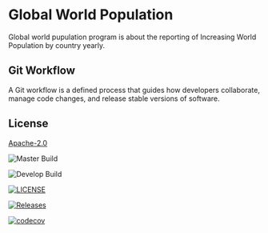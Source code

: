 # Global World Population

Global world pupulation program is about the reporting of Increasing World Population by country yearly. 

## Git Workflow

A Git workflow is a defined process that guides how developers collaborate, manage code changes, and release stable versions of software.

## License

[Apache-2.0](https://www.apache.org/licenses/LICENSE-2.0)

![Master Build](https://img.shields.io/github/actions/workflow/status/moe-arkarlwin/Global_World_Population/main.yml?branch=master&style=flat-square&label=Master%20Build)

![Develop Build](https://img.shields.io/github/actions/workflow/status/moe-arkarlwin/Global_World_Population/main.yml?branch=develop&style=flat-square&label=Develop%20Build)

[![LICENSE](https://img.shields.io/github/license/moe-arkarlwin/Global_World_Population.svg?style=flat-square)](https://github.com/moe-arkarlwin/Global_World_Population/blob/master/LICENSE)

[![Releases](https://img.shields.io/github/release/moe-arkarlwin/Global_World_Population/all.svg?style=flat-square)](https://github.com/moe-arkarlwin/Global_World_Population/releases)

[![codecov](https://codecov.io/github/moe-arkarlwin/Global_World_Population/branch/develop/graph/badge.svg?token=CRC7UAM7HH)](https://codecov.io/github/moe-arkarlwin/Global_World_Population)
